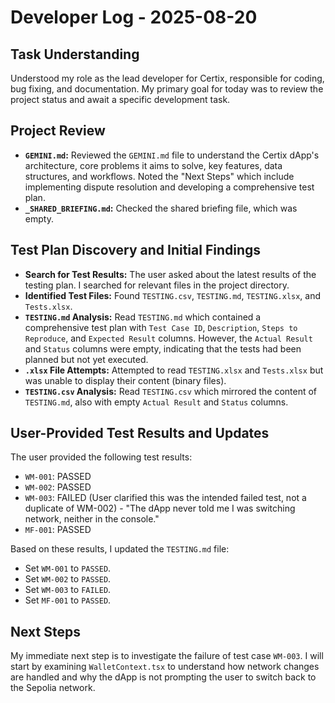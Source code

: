 # Developer Log - 2025-08-20

## Task Understanding

Understood my role as the lead developer for Certix, responsible for coding, bug fixing, and documentation. My primary goal for today was to review the project status and await a specific development task.

## Project Review

*   **`GEMINI.md`:** Reviewed the `GEMINI.md` file to understand the Certix dApp's architecture, core problems it aims to solve, key features, data structures, and workflows. Noted the "Next Steps" which include implementing dispute resolution and developing a comprehensive test plan.
*   **`_SHARED_BRIEFING.md`:** Checked the shared briefing file, which was empty.

## Test Plan Discovery and Initial Findings

*   **Search for Test Results:** The user asked about the latest results of the testing plan. I searched for relevant files in the project directory.
*   **Identified Test Files:** Found `TESTING.csv`, `TESTING.md`, `TESTING.xlsx`, and `Tests.xlsx`.
*   **`TESTING.md` Analysis:** Read `TESTING.md` which contained a comprehensive test plan with `Test Case ID`, `Description`, `Steps to Reproduce`, and `Expected Result` columns. However, the `Actual Result` and `Status` columns were empty, indicating that the tests had been planned but not yet executed.
*   **`.xlsx` File Attempts:** Attempted to read `TESTING.xlsx` and `Tests.xlsx` but was unable to display their content (binary files).
*   **`TESTING.csv` Analysis:** Read `TESTING.csv` which mirrored the content of `TESTING.md`, also with empty `Actual Result` and `Status` columns.

## User-Provided Test Results and Updates

The user provided the following test results:

*   `WM-001`: PASSED
*   `WM-002`: PASSED
*   `WM-003`: FAILED (User clarified this was the intended failed test, not a duplicate of WM-002) - "The dApp never told me I was switching network, neither in the console."
*   `MF-001`: PASSED

Based on these results, I updated the `TESTING.md` file:

*   Set `WM-001` to `PASSED`.
*   Set `WM-002` to `PASSED`.
*   Set `WM-003` to `FAILED`.
*   Set `MF-001` to `PASSED`.

## Next Steps

My immediate next step is to investigate the failure of test case `WM-003`. I will start by examining `WalletContext.tsx` to understand how network changes are handled and why the dApp is not prompting the user to switch back to the Sepolia network.
